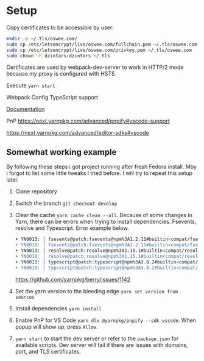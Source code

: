 # Setup

<!-- Delete `.vscode/pnp*` directory.
Delete all `*yarn*` files and directories.
Execute `yarn set version berry` and check the `yarn --version`. Should be now at least 2.0.0-rc.36.
Execute `yarn install`. It will install all dependencies. -->

Copy certificates to be accessible by user:

```sh
mkdir -p ~/.tls/oswee.com/
sudo cp /etc/letsencrypt/live/oswee.com/fullchain.pem ~/.tls/oswee.com
sudo cp /etc/letsencrypt/live/oswee.com/privkey.pem ~/.tls/oswee.com
sudo chown -R dzintars:dzintars ~/.tls
```

Certificates are used by webpack-dev-server to work in HTTP/2 mode because my proxy is configured with HSTS

Execute `yarn start`

Webpack Config TypeScript support

[Documentation](https://webpack.js.org/configuration/configuration-languages/#typescript)

PnP
https://next.yarnpkg.com/advanced/pnpify#vscode-support

https://next.yarnpkg.com/advanced/editor-sdks#vscode

## Somewhat working example

By following these steps i got project running after fresh Fedora install. Mby i forgot to list some little tweaks i tried before. I will try to repeat this setup later.

1. Clone repository

2. Switch the branch `git checkout develop`

3. Clear the cache `yarn cache clean --all`. Because of some changes in Yarn, there can be errors when trying to install dependencies. Fsevents, resolve and Typescript. Error example below.

   ```sh
   ➤ YN0013: │ fsevents@patch:fsevents@npm%3A1.2.11#builtin<compat/fsevents>::version=1.2.11&hash=77dfe6 can't be found in the cache and will be fetched from the disk
   ➤ YN0018: │ fsevents@patch:fsevents@npm%3A1.2.11#builtin<compat/fsevents>::version=1.2.11&hash=77dfe6: The remote archive doesn't match the expected checksum
   ➤ YN0013: │ resolve@patch:resolve@npm%3A1.15.1#builtin<compat/resolve>::version=1.15.1&hash=8fccd0 can't be found in the cache and will be fetched from the disk
   ➤ YN0018: │ resolve@patch:resolve@npm%3A1.15.1#builtin<compat/resolve>::version=1.15.1&hash=8fccd0: The remote archive doesn't match the expected checksum
   ➤ YN0013: │ typescript@patch:typescript@npm%3A3.8.2#builtin<compat/typescript>::version=3.8.2&hash=273569 can't be found in the cache and will be fetched from the disk
   ➤ YN0018: │ typescript@patch:typescript@npm%3A3.8.2#builtin<compat/typescript>::version=3.8.2&hash=273569: The remote archive doesn't match the expected checksum
   ```

   https://github.com/yarnpkg/berry/issues/1142

4. Set the yarn version to the bleeding edge `yarn set version from sources`

5. Install dependencies `yarn install`

6. Enable PnP for VS Code `yarn dlx @yarnpkg/pnpify --sdk vscode`. When popup will show up, press `Allow`.

7. `yarn start` to start the dev server or refer to the `package.json` for available scripts. Dev server will fail if there are issues with domains, port, and TLS certificates.
